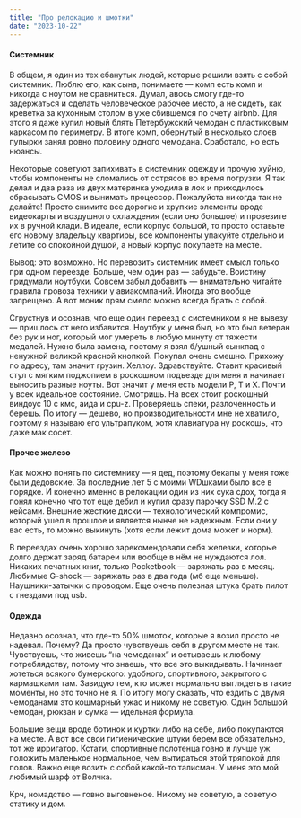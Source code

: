 ```yaml
---
title: "Про релокацию и шмотки"
date: "2023-10-22"
---
```


#### Системник
В общем, я один из тех ебанутых людей, которые решили взять с собой системник. Люблю его, как сына, понимаете — комп есть комп и никогда с ноутом не сравниться. Думал, авось смогу где-то задержаться и сделать человеческое рабочее место, а не сидеть, как креветка за кухонным столом в уже сбившемся по счету airbnb. Для этого я даже купил новый блять Петербужский  чемодан с пластиковым каркасом по периметру. В итоге комп, обернутый в несколько слоев пупырки занял ровно половину одного чемодана. Сработало, но есть нюансы.

Некоторые советуют запихивать в системник одежду и прочую хуйню, чтобы компоненты не сломались от сотрясов во время погрузки. Я так делал и два раза из двух материнка уходила в лок и приходилось сбрасывать CMOS и вынимать процессор. Пожалуйста никогда так не делайте! Просто снимите все дорогие и хрупкие элементы вроде видеокарты и воздушного охлаждения (если оно большое) и провезите их в ручной клади. В идеале, если корпус большой, то просто оставьте его новому владельцу квартиры, все компоненты упакуйте отдельно и летите со спокойной душой, а новый корпус покупаете на месте.

Вывод: это возможно. Но перевозить системник имеет смысл только при одном переезде. Больше, чем один раз — забудьте. Воистину придумали ноутбуки. Совсем забыл добавить — внимательно читайте правила провоза техники у авиакомпаний. Иногда это вообще запрещено. А вот моник прям смело можно всегда брать с собой.

Сгрустнув и осознав, что еще один переезд с системником я не вывезу — пришлось от него избавится. Ноутбук у меня был, но это был ветеран без рук и ног, который мог умереть в любую минуту от тяжести медалей. Нужно была замена, поэтому я взял б/ушный сынкпад с ненужной великой красной кнопкой. Покупал очень смешно. Прихожу по адресу, там значит грузин. Хеллоу. Здравствуйте. Ставит красивый стул с мягким поджопием в роскошном подъезде для меня и начинает выносить разные ноуты. Вот значит у меня есть модели P, T и X. Почти у всех идеальное состояние. Смотришь. На всех стоит роскошный виндоус 10 с кмс, аида и cpu-z. Проверяешь спеки, разлоченность и берешь. По итогу — дешево, но производительности мне не хватило, поэтому я называю его ультрапуком, хотя клавиатура ну роскошь, что даже мак сосет. 

#### Прочее железо
Как можно понять по системнику — я дед, поэтому бекапы у меня тоже были дедовские. За последние лет 5 с моими WDшками было все в порядке. И конечно именно в релокации один из них сука сдох, тогда я понял конечно что тот еще дебил и купил сразу парочку SSD M.2 с кейсами. Внешние жесткие диски — технологический компромис, который ушел в прошлое и является нынче не надежным. Если они у вас есть, то можно выкинуть (хотя если лежит дома может и норм).

В переездах очень хорошо зарекомендовали себя железки, которые долго держат заряд батареи или вообще в нём не нуждаются лол. Никаких печатных книг, только Pocketbook — заряжать раз в месяц. Любимые G-shock — заряжать раз в два года (мб еще меньше). Наушники-затычки с проводом. Еще очень полезная штука брать пилот с гнездами под usb.

#### Одежда
Недавно осознал, что где-то 50% шмоток, которые я возил просто не надевал. Почему? Да просто чувствуешь себя в другом месте не так. Чувствуешь, что живешь “на чемоданах” и остываешь к любому потреблядству, потому что знаешь, что все это выкидывать. Начинает хотеться всякого бумерского: удобного, спортивного, закрытого с кармашками там. Завидую тем, кто может нормально выглядеть в такие моменты, но это точно не я. По итогу могу сказать, что ездить с двумя чемоданами это кошмарный ужас и никому не советую. Один большой чемодан, рюкзан и сумка — идельная формула. 

Большие вещи вроде ботинок и куртки либо на себе, либо покупаются на месте. А вот все свои гигиенические штуки берем все обязательно, тот же ирригатор. Кстати, спортивные полотенца говно и лучше уж положить маленькое нормальное, чем вытираться этой тряпокой для полов. Важно еще возить с собой какой-то талисман. У меня это мой любимый шарф от Волчка. 

Крч, номадство — говно выговненое. Никому не советую, а советую статику и дом.